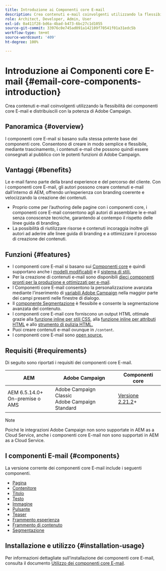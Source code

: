 ```yaml
---
title: Introduzione ai Componenti core E-mail
description: Crea contenuti e-mail coinvolgenti utilizzando la flessibilità dei componenti core E-mail e distribuiscili con la potenza di Adobe Campaign.
role: Architect, Developer, Admin, User
exl-id: 0a411f28-bd6a-4bad-b473-6bc27c1d1055
source-git-commit: 33976c0e745ad091a142109f70541f01a31edc5b
workflow-type: tm+mt
source-wordcount: '409'
ht-degree: 100%

---
```



# Introduzione ai Componenti core E-mail {#email-core-components-introduction}

Crea contenuti e-mail coinvolgenti utilizzando la flessibilità dei componenti core E-mail e distribuiscili con la potenza di Adobe Campaign.

## Panoramica {#overview}

I componenti core E-mail si basano sulla stessa potente base dei componenti core. Consentono di creare in modo semplice e flessibile, mediante trascinamento, i contenuti e-mail che possono quindi essere consegnati al pubblico con le potenti funzioni di Adobe Campaign.

## Vantaggi {#benefits}

Le e-mail fanno parte della brand experience e del percorso del cliente. Con i componenti core E-mail, gli autori possono creare contenuti e-mail dall’interno di AEM, offrendo un’esperienza con branding coerente e velocizzando la creazione dei contenuti.

* Proprio come per l’authoring delle pagine con i componenti core, i componenti core E-mail consentono agli autori di assemblare le e-mail senza conoscenze tecniche, garantendo al contempo il rispetto delle linee guida di branding.
* La possibilità di riutilizzare risorse e contenuti incoraggia inoltre gli autori ad aderire alle linee guida di branding e a ottimizzare il processo di creazione dei contenuti.

## Funzioni {#features}

* I componenti core E-mail si basano sui [Componenti core](/help/introduction.md) e quindi supportano anche i [modelli modificabili](https://experienceleague.adobe.com/docs/experience-manager-cloud-service/sites/authoring/features/templates.html?lang=it) e il [sistema di stili.](https://experienceleague.adobe.com/docs/experience-manager-cloud-service/content/sites/authoring/features/style-system.html?lang=it)
* Per la creazione di contenuti e-mail sono disponibili [dieci componenti pronti per la produzione e ottimizzati per e-mail](#components).
* I Componenti core E-mail consentono la personalizzazione avanzata mediante l’inserimento di [variabili Adobe Campaign](campaign-variables.md) nella maggior parte dei campi presenti nelle finestre di dialogo.
* Il [componente Segmentazione](/help/email/components/segmentation.md) è flessibile e consente la segmentazione avanzata del contenuto.
* I componenti core E-mail core forniscono un output HTML ottimale grazie alla [funzione inline per stili CSS](https://github.com/adobe/aem-core-email-components/wiki/CSS-Styles-Inliner:-Technical-documentation), alla [funzione inline per attributi HTML](https://github.com/adobe/aem-core-email-components/wiki/HTML-Inliner) e allo [strumento di pulizia HTML.](https://github.com/adobe/aem-core-email-components/wiki/HTML-Sanitizing)
* Puoi creare contenuti e-mail ovunque in `/content`.
* I componenti core E-mail sono [open source.](https://github.com/adobe/aem-core-email-components)

## Requisiti {#requirements}

Di seguito sono riportati i requisiti dei componenti core E-mail.

| AEM | Adobe Campaign | Componenti core  |
|---|---|---|
| AEM 6.5.14.0+<br>On-premise o AMS | Adobe Campaign Classic<br>Adobe Campaign Standard | [Versione 2.21.2](/help/versions.md)+ |

>[!NOTE]
>
>Poiché le integrazioni Adobe Campaign non sono supportate in AEM as a Cloud Service, anche i componenti core E-mail non sono supportati in AEM as a Cloud Service.

## I componenti E-mail {#components}

La versione corrente dei componenti core E-mail include i seguenti componenti.

* [Pagina](components/page.md)
* [Contenitore](components/container.md)
* [Titolo](components/title.md)
* [Testo](components/text.md)
* [Immagine](components/image.md)
* [Pulsante](components/button.md)
* [Teaser](components/teaser.md)
* [Frammento esperienza](components/experience-fragment.md)
* [Frammento di contenuto](components/content-fragment.md)
* [Segmentazione](components/segmentation.md)

## Installazione e utilizzo {#installation-usage}

Per informazioni dettagliate sull’installazione dei componenti core E-mail, consulta il documento [Utilizzo dei componenti core E-mail](using.md).

